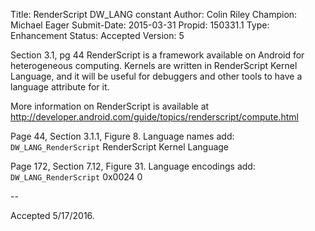 Title:       RenderScript DW_LANG constant
Author:      Colin Riley
Champion:    Michael Eager
Submit-Date: 2015-03-31
Propid:      150331.1
Type:        Enhancement
Status:      Accepted
Version:     5

 
Section 3.1, pg 44
RenderScript is a framework available on Android for heterogeneous 
computing. Kernels are written in RenderScript Kernel Language, and 
it will be useful for debuggers and other tools to have a language 
attribute for it. 

More information on RenderScript is available at 
http://developer.android.com/guide/topics/renderscript/compute.html

Page 44, Section 3.1.1, Figure 8. Language names add:
  `DW_LANG_RenderScript`    RenderScript Kernel Language

Page 172, Section 7.12, Figure 31. Language encodings add:
  `DW_LANG_RenderScript`    0x0024    0

--

Accepted 5/17/2016.
